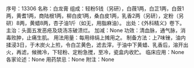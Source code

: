 序号：13306
名称：白龙膏
组成：轻粉5钱（另研），白薇1两，白芷1两，白蔹1两，黄耆1两，商陆根1两，柳白皮1两，桑白皮1两，乳香2两（另研），定粉（另研）8两，黄蜡8两，杏子油1斤（如无，用脂麻油）。
出处：《外科精义》卷下。
主治：头面五发恶疮及烧汤冻破溃烂。
加减：None
功效：清血脉，通气脉，消毒败肿，止痛生肌。
用法用量：每用绯绢上摊用之。
制备方法：上7味锉，油内揉浸3日，于木炭火上煎，令白芷黄色，滤去滓，于油中下黄蜡、乳香后，溶开出火，再滤，候微冷，下轻粉、定粉急搅，至冷，瓷盒内收贮。
临床应用：None
各家论述：None
用药禁忌：None
附注：None
